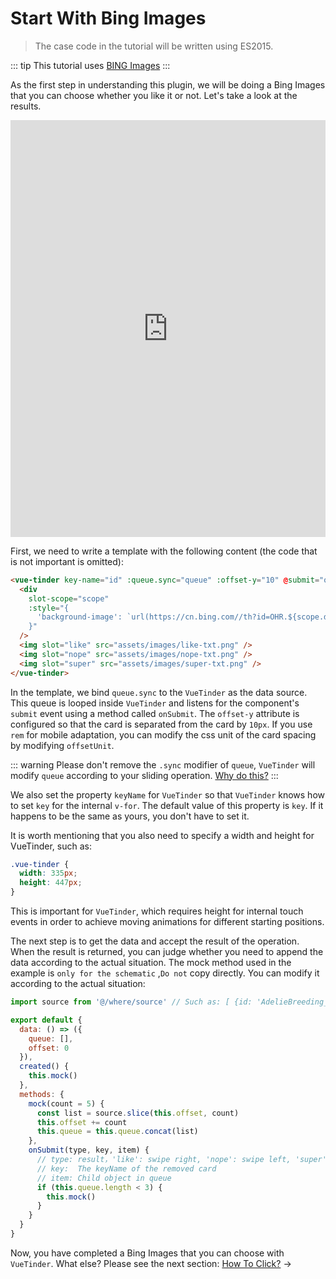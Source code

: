 # Start With Bing Images

> The case code in the tutorial will be written using ES2015.

::: tip
This tutorial uses [BING Images](https://bing.com/)
:::

As the first step in understanding this plugin, we will be doing a Bing Images that you can choose whether you like it or not. Let's take a look at the results.

<iframe width="100%" height="667" src="https://codesandbox.io/embed/vue-tinder-bing-images-zufp4" allowpaymentrequest allowfullscreen="allowfullscreen" frameborder="0"></iframe>

First, we need to write a template with the following content (the code that is not important is omitted):

``` html
<vue-tinder key-name="id" :queue.sync="queue" :offset-y="10" @submit="onSubmit">
  <div
    slot-scope="scope"
    :style="{
      'background-image': `url(https://cn.bing.com//th?id=OHR.${scope.data.id}_UHD.jpg&pid=hp&w=720&h=1280&rs=1&c=4&r=0)`
    }"
  />
  <img slot="like" src="assets/images/like-txt.png" />
  <img slot="nope" src="assets/images/nope-txt.png" />
  <img slot="super" src="assets/images/super-txt.png" />
</vue-tinder>
```

In the template, we bind `queue.sync` to the `VueTinder` as the data source. This queue is looped inside `VueTinder` and listens for the component's `submit` event using a method called `onSubmit`. The `offset-y` attribute is configured so that the card is separated from the card by `10px`. If you use `rem` for mobile adaptation, you can modify the css unit of the card spacing by modifying `offsetUnit`.

::: warning
Please don't remove the `.sync` modifier of `queue`, `VueTinder` will modify `queue` according to your sliding operation. [Why do this?](https://vuejs.org/v2/guide/components-custom-events.html#sync-Modifier)
:::

We also set the property `keyName` for `VueTinder` so that `VueTinder` knows how to set `key` for the internal `v-for`. The default value of this property is `key`. If it happens to be the same as yours, you don't have to set it.

It is worth mentioning that you also need to specify a width and height for VueTinder, such as:

``` css
.vue-tinder {
  width: 335px;
  height: 447px;
}
```

This is important for `VueTinder`, which requires height for internal touch events in order to achieve moving animations for different starting positions.

The next step is to get the data and accept the result of the operation. When the result is returned, you can judge whether you need to append the data according to the actual situation. The mock method used in the example is `only for the schematic` ,`Do not` copy directly. You can modify it according to the actual situation:

```js
import source from '@/where/source' // Such as: [ {id: 'AdelieBreeding_ZH-CN1750945258'} , ... ]

export default {
  data: () => ({
    queue: [],
    offset: 0
  }),
  created() {
    this.mock()
  },
  methods: {
    mock(count = 5) {
      const list = source.slice(this.offset, count)
      this.offset += count
      this.queue = this.queue.concat(list)
    },
    onSubmit(type, key, item) {
      // type: result，'like': swipe right, 'nope': swipe left, 'super': swipe up
      // key:  The keyName of the removed card
      // item: Child object in queue
      if (this.queue.length < 3) {
        this.mock()
      }
    }
  }
}
```

Now, you have completed a Bing Images that you can choose with `VueTinder`. What else? Please see the next section: [How To Click?](/guide/how-to-click) →